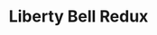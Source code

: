 ---
pid: CH587
title: Liberty Bell Redux
location_transcription: MSB
zipcode: '19111'
outside_phl: 
neighborhood: Lawndale,Castor Gardens
age: '64'
age_range: 60-69
instagram: 
image_file_name: CH_587.jpg
proposal_transcription: Abstract Liberty Bell
topic: Unknown
topic_summary: '0'
type: Other No Form
keywords_other: liberty bell
credit: 
image_labels: 
twitter: 
facebook: 
permalink: "/monuments/ch587/"
layout: item-page
---